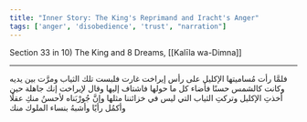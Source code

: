 ```yaml
---
title: "Inner Story: The King's Reprimand and Iracht's Anger"
tags: ['anger', 'disobedience', 'trust', "narration"]
---
```


 Section 33 in 10) The King and 8 Dreams, [[Kalīla wa-Dimna]]

---
فلمَّا رأت مُساميتها الإكليل على رأس إيراخت غارت فلبست تلك الثياب ومرَّت بين يديه  وكانت كالشمس حسنًا  فأضاء كل ما حولها فاشتاف إليها وقال لإيراخت إنك جاهلة حين أخذتِ الإكليل وتركتِ الثياب التي ليس في خزائننا مثلها وإنَّ جُورْبَناه لأحسنُ منكِ عقلًا وأكمُل رأيًا وأشبهُ بنساء الملوك منك
